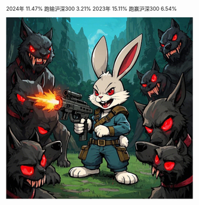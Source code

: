 2024年 11.47%  跑输沪深300  3.21%
2023年 15.11%  跑赢沪深300  6.54%

 ![Image](https://raw.githubusercontent.com/bentaoan/bentaoan/refs/heads/main/img/778B6BD5EE7D532EB8F95D27B8C5AFA9.png)
